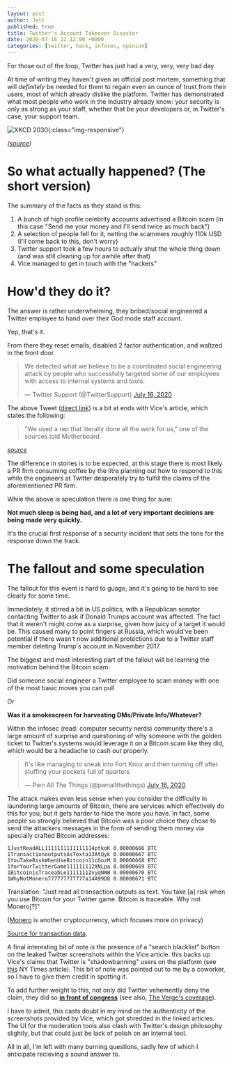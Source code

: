 ```yaml
---
layout: post
author: Jett
published: true
title: Twitter's Account Takeover Disaster
date: 2020-07-16 22:12:00 +0800
categories: [twitter, hack, infosec, opinion]
---
```


For those out of the loop, Twitter has just had a very, very, very bad day.


At time of writing they haven't given an official post mortem, something that will *definitely* be needed for them to regain even an ounce of trust from their users, most of which already dislike the platform. Twitter has demonstrated what most people who work in the industry already know: your security is only as strong as your staff, whether that be your developers or, in Twitter's case, your support team.


![XKCD 2030](https://imgs.xkcd.com/comics/voting_software.png){:class="img-responsive"}

_([source](https://xkcd.com/2030/))_


# So what actually happened? (The short version)

The summary of the facts as they stand is this:

1. A bunch of high profile celebrity accounts advertised a Bitcoin scam (in this case "Send me your money and I'll send twice as much back")
2. A selection of people fell for it, netting the scammers roughly 110k USD (I'll come back to this, don't worry)
3. Twitter support took a few hours to actually shut the whole thing down (and was still cleaning up for awhile after that)
4. Vice managed to get in touch with the "hackers"


# How'd they do it?

The answer is rather underwhelming, they bribed/social engineered a Twitter employee to hand over their God mode staff account.

Yep, that's it.

From there they reset emails, disabled 2 factor authentication, and waltzed in the front door.


<blockquote class="twitter-tweet"><p lang="en" dir="ltr">We detected what we believe to be a coordinated social engineering attack by people who successfully targeted some of our employees with access to internal systems and tools.</p>&mdash; Twitter Support (@TwitterSupport) <a href="https://twitter.com/TwitterSupport/status/1283591846464233474?ref_src=twsrc%5Etfw">July 16, 2020</a></blockquote> 

The above Tweet ([direct link](https://twitter.com/TwitterSupport/status/1283591846464233474)) is a bit at ends with Vice's article, which states the following:

> "We used a rep that literally done all the work for us," one of the sources told Motherboard.

_[source](https://www.vice.com/en_us/article/jgxd3d/twitter-insider-access-panel-account-hacks-biden-uber-bezos)_

The difference in stories is to be expected, at this stage there is most likely a PR firm consuming coffee by the litre planning out how to respond to this while the engineers at Twitter desperately try to fulfill the claims of the aforementioned PR firm.

While the above is speculation there is one thing for sure:

**Not much sleep is being had, and a lot of very important decisions are being made very quickly.**

It's the crucial first response of a security incident that sets the tone for the response down the track.


# The fallout and some speculation

The fallout for this event is hard to guage, and it's going to be hard to see clearly for some time.


Immediately, it stirred a bit in US politics, with a Republican senator contacting Twitter to ask if Donald Trumps account was affected. The fact that it weren't might come as a surprise, given how juicy of a target it would be. This caused many to point fingers at Russia, which would've been potential if there wasn't now additional protections due to a Twitter staff member deleting Trump's account in November 2017.


The biggest and most interesting part of the fallout will be learning the motivation behind the Bitcoin scam:

Did someone social engineer a Twitter employee to scam money with one of the most basic moves you can pull

Or

**Was it a smokescreen for harvesting DMs/Private Info/Whatever?**

Within the infosec (read: computer security nerds) community there's a large amount of surprise and questioning of why someone with the golden ticket to Twitter's systems would leverage it on a Bitcoin scam like they did, which would be a headache to cash out properly.

<blockquote class="twitter-tweet"><p lang="en" dir="ltr">It&#39;s like managing to sneak into Fort Knox and then running off after stuffing your pockets full of quarters</p>&mdash; Pwn All The Things (@pwnallthethings) <a href="https://twitter.com/pwnallthethings/status/1283719083175882755?ref_src=twsrc%5Etfw">July 16, 2020</a></blockquote> <script async src="https://platform.twitter.com/widgets.js" charset="utf-8"></script>

The attack makes even less sense when you consider the difficulty in laundering large amounts of Bitcoin, there are services which effectively do this for you, but it gets harder to hide the more you have. In fact, some people so strongly believed that Bitcoin was a poor choice they chose to send the attackers messages in the form of sending them money via specially crafted Bitcoin addresses:

```
1JustReadALL1111111111111114ptkoK 0.00000666 BTC
1TransactionoutputsAsTexta13AtQyk 0.00000667 BTC
1YouTakeRiskWhenUseBitcoin11cGozM 0.00000668 BTC
1forYourTwitterGame111111112XNLpa 0.00000669 BTC
1BitcoinisTraceabLe1111111ZvyqNWW 0.00000670 BTC
1WhyNotMonero777777777777a14A99D8 0.00000671 BTC
```

Translation: "Just read all transaction outputs as text. You take [a] risk when you use Bitcoin for your Twitter game. Bitcoin is traceable. Why not Monero[?]"

([Monero](https://en.wikipedia.org/wiki/Monero_%28cryptocurrency%29) is another cryptocurrency, which focuses more on privacy)

[Source for transaction data](https://www.blockchain.com/btc/tx/67b814526ae6ee78a16059bfcfc06ed7768c92c58f3409367cb180627631ddbe).


A final interesting bit of note is the presence of a "search blacklist" button on the leaked Twitter screenshots within the Vice article. this backs up Vice's claims that Twitter is "shadowbanning" users on the platform (see [this](https://www.nytimes.com/2018/07/26/us/politics/twitter-shadowbanning.html) NY Times article). This bit of note was pointed out to me by a coworker, so I have to give them credit in spotting it.


To add further weight to this, not only did Twitter vehemently deny the claim, they did so **[in front of congress](https://www.vox.com/2018/9/6/17824652/twitter-dorsey-energy-and-commerce-hearing-shadow-banning)** (see also, [The Verge's coverage](https://www.theverge.com/2018/7/27/17620194/twitter-shadow-ban-trump-conservatives-search-results)).

I have to admit, this casts doubt in my mind on the authenticity of the screenshots provided by Vice, which got shredded in the linked articles. The UI for the moderation tools also clash with Twitter's design philosophy slightly, but that could just be lack of polish on an internal tool.

All in all, I'm left with many burning questions, sadly few of which I anticipate recieving a sound answer to.

